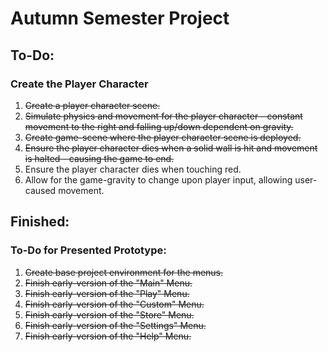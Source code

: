 # Autumn Semester Project


## To-Do:

### Create the Player Character
1. ~~Create a player character scene.~~
2. ~~Simulate physics and movement for the player character - constant movement to the right and falling up/down dependent on gravity.~~
3. ~~Create game-scene where the player character scene is deployed.~~
4. ~~Ensure the player character dies when a solid wall is hit and movement is halted - causing the game to end.~~
5. Ensure the player character dies when touching red.
6. Allow for the game-gravity to change upon player input, allowing user-caused movement.

## Finished:

### To-Do for Presented Prototype:
1. ~~Create base project environment for the menus.~~
2. ~~Finish early-version of the "Main" Menu.~~
3. ~~Finish early-version of the "Play" Menu.~~
4. ~~Finish early-version of the "Custom" Menu.~~
5. ~~Finish early-version of the "Store" Menu.~~
6. ~~Finish early-version of the "Settings" Menu.~~
7. ~~Finish early-version of the "Help" Menu.~~
